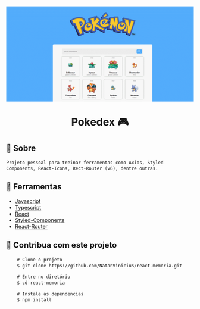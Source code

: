 <h1 align="center">
    <img src="./src/assets/project.gif" />    
    <p> Pokedex 🎮</p>
</h1>

## 📕 Sobre

    Projeto pessoal para treinar ferramentas como Axios, Styled Components, React-Icons, Rect-Router (v6), dentre outras.

## 🔨 Ferramentas

- [Javascript](https://developer.mozilla.org/en-US/docs/Web/JavaScript)
- [Typescript](https://www.typescriptlang.org/docs/)
- [React](https://reactjs.org/docs/getting-started.html)
- [Styled-Components](https://styled-components.com/docs)
- [React-Router](https://styled-components.com/docs)

## 🔧 Contribua com este projeto

```
    # Clone o projeto
    $ git clone https://github.com/NatanVinicius/react-memoria.git

```

```
    # Entre no diretório
    $ cd react-memoria

```

```
    # Instale as depêndencias
    $ npm install

```
